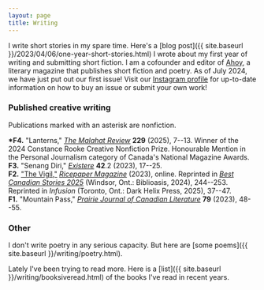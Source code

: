 ```yaml
---
layout: page
title: Writing
---
```


I write short stories in my spare time. Here's a
[blog post]({{ site.baseurl }}/2023/04/06/one-year-short-stories.html)
I wrote about my first year of writing and submitting short fiction.
I am a cofounder and editor of [Ahoy](https://ahoyliterary.github.io), a literary magazine
that publishes short fiction and poetry. As of July 2024, we have just put out our first issue!
Visit our [Instagram profile](https://instagram.com/ahoyliterary) for up-to-date information on
how to buy an issue or submit your own work!

### Published creative writing

Publications marked with an asterisk are nonfiction.

__*F4.__ "Lanterns,"
_[The Malahat Review](https://www.malahatreview.ca/)_ __229__ (2025), 7--13. Winner of
the 2024 Constance Rooke Creative Nonfiction Prize. Honourable Mention in the Personal Journalism category of Canada's National Magazine Awards.  
__F3.__ "Senang Diri," _[Existere](https://existere.info.yorku.ca/)_ __42__.2 (2023), 17--25.  
__F2.__ ["The Vigil,"](https://ricepapermagazine.ca/2023/05/the-vigil-by-marcel-goh/)
[_Ricepaper Magazine_](https://ricepapermagazine.ca/) (2023), online. Reprinted
in _[Best Canadian Stories 2025](https://www.biblioasis.com/shop/fiction/short-fiction/best-canadian-stories-2025/)_ (Windsor, Ont.: Biblioasis, 2024), 244--253. Reprinted in _Infusion_ (Toronto, Ont.: Dark Helix Press, 2025), 37--47.  
__F1.__ "Mountain Pass," _[Prairie Journal of Canadian Literature](https://prairiejournal.org/index.html)_ __79__ (2023), 48--55.

### Other

I don't write poetry in any serious capacity. But here are [some poems]({{ site.baseurl }}/writing/poetry.html).

Lately I've been trying to read more.
Here is a [list]({{ site.baseurl }}/writing/booksiveread.html)
of the books I've read in recent years.
